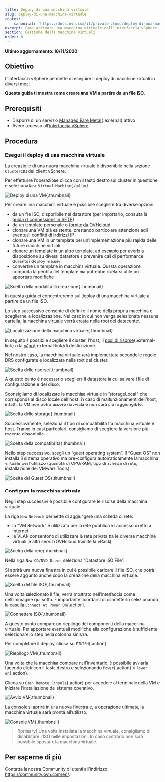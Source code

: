 ```yaml
---
title: Deploy di una macchina virtuale
slug: deploy-di-una-macchina-virtuale
routes:
    canonical: 'https://docs.ovh.com/it/private-cloud/deploy-di-una-macchina-virtuale/'
excerpt: Come attivare una macchina virtuale dall’interfaccia vSphere
section: Gestione delle macchine virtuali
order: 0
---
```


**Ultimo aggiornamento: 18/11/2020**

## Obiettivo

L’interfaccia vSphere permette di eseguire il deploy di macchine virtuali in diversi modi. 

**Questa guida ti mostra come creare una VM a partire da un file ISO.**

## Prerequisiti

- Disporre di un servizio [Managed Bare Metal](https://www.ovhcloud.com/it/managed-bare-metal/){.external} attivo
- Avere accesso all’[interfaccia vSphere](../connessione-interfaccia-vsphere/)

## Procedura

### Esegui il deploy di una macchina virtuale

La creazione di una nuova macchina virtuale è disponibile nella sezione `ClusterCDI` del client vSphere.

Per effettuare l’operazione clicca con il tasto destro sul cluster in questione e seleziona `New Virtual Machine`{.action}.

![Deploy di una VM](images/vm01.png){.thumbnail}

Per creare una macchina virtuale è possibile scegliere tra diverse opzioni:

- da un file ISO, disponibile nel datastore (per importarlo, consulta la [guida di connessione in SFTP](../connessione-in-sftp/))
- da un template personale o [fornito da OVHcloud](../installazione-template-ovhcloud/)
- clonare una VM già esistente, prestando particolare attenzione agli eventuali conflitti di indirizzi IP
- clonare una VM in un template per un’implementazione più rapida delle future macchine virtuali
- clonare un template in un altro template, ad esempio per averlo a disposizione su diversi datastore e prevenire cali di performance durante i deploy massivi
- convertire un template in macchina virtuale. Questa operazione comporta la perdita del template ma potrebbe rivelarsi utile per apportare modifiche

![Scelta della modalità di creazione](images/vm02.png){.thumbnail}

In questa guida ci concentreremo sul deploy di una macchina virtuale a partire da un file ISO.

Lo step successivo consente di definire il nome della propria macchina e sceglierne la localizzazione. Nel caso in cui non venga selezionata nessuna cartella, la macchina virtuale verrà creata nella root del datacenter.

![Localizzazione della macchina virtuale](images/vm03.png){.thumbnail}

In seguito è possibile scegliere il cluster, l’host, il [pool di risorse](https://docs.vmware.com/en/VMware-vSphere/6.7/com.vmware.vsphere.resmgmt.doc/GUID-60077B40-66FF-4625-934A-641703ED7601.html){.external-link} o la [vApp](https://docs.vmware.com/en/VMware-vSphere/6.7/com.vmware.vsphere.vm_admin.doc/GUID-E6E9D2A9-D358-4996-9BC7-F8D9D9645290.html){.external-link}di destinazione.

Nel nostro caso, la macchina virtuale sarà implementata secondo le regole DRS configurate e localizzata nella root del cluster.

![Scelta delle risorse](images/vm04.png){.thumbnail}

A questo punto è necessario scegliere il datastore in cui salvare i file di configurazione e del disco.

Sconsigliamo di localizzare la macchina virtuale in “storageLocal”, che corrisponde al disco locale dell’host: in caso di malfunzionamenti dell’host, infatti, la VM non potrà essere riavviata e non sarà più raggiungibile.

![Scelta dello storage](images/vm05.png){.thumbnail}

Successivamente, seleziona il tipo di compatibilità tra macchina virtuale e host. Tranne in casi particolari, consigliamo di scegliere la versione più recente disponibile.

![Scelta della compatibilità](images/vm06.png){.thumbnail}

Nello step successivo, scegli un “guest operating system”. Il “Guest OS” non installa il sistema operativo ma pre-configura automaticamente la macchina virtuale per l’utilizzo (quantità di CPU/RAM, tipo di scheda di rete, installazione dei VMware Tools).

![Scelta del Guest OS](images/vm07.png){.thumbnail}

### Configura la macchina virtuale

Negli step successivi è possibile configurare le risorse della macchina virtuale.

La riga `New Network` permette di aggiungere una scheda di rete:

- la “VM Network” è utilizzata per la rete pubblica e l’accesso diretto a Internet
- le VLAN consentono di utilizzare la rete privata tra le diverse macchine virtuali (e altri servizi OVHcloud tramite la vRack)

![Scelta della rete](images/vm08.png){.thumbnail}

Nella riga `New CD/DVD Drive`, seleziona “Datastore ISO File”.

Si aprirà una nuova finestra in cui è possibile caricare il file ISO, che potrà essere aggiunto anche dopo la creazione della macchina virtuale.

![Scelta del file ISO](images/vm09.png){.thumbnail}

Una volta selezionato il file, verrà mostrato nell’interfaccia come nell’immagine qui sotto. È importante ricordarsi di connetterlo selezionando la casella `Connect At Power On`{.action}.

![Connettere ISO](images/vm10.png){.thumbnail}

A questo punto compare un riepilogo dei componenti della macchina virtuale. Per apportare eventuali modifiche alla configurazione è sufficiente selezionare lo step nella colonna sinistra.

Per completare il deploy, clicca su `FINISH`{.action}

![Riepilogo VM](images/vm11.png){.thumbnail}

Una volta che la macchina compare nell’inventario, è possibile avviarla facendo click con il tasto destro e selezionando `Power`{.action} > `Power on`{.action}. 

Clicca su `Open Remote Console`{.action} per accedere al terminale della VM e iniziare l’installazione del sistema operativo.

![Avvio VM](images/vm12.png){.thumbnail}

La console si aprirà in una nuova finestra e, a operazione ultimata, la macchina virtuale sarà pronta all’utilizzo.

![Console VM](images/vm13.png){.thumbnail}

> [!primary]
> Una volta installata la macchina virtuale, consigliamo di disabilitare l’ISO nelle impostazioni. In caso contrario non sarà possibile spostare la macchina virtuale.
>

## Per saperne di più

Contatta la nostra Community di utenti all’indirizzo <https://community.ovh.com/en/>.
